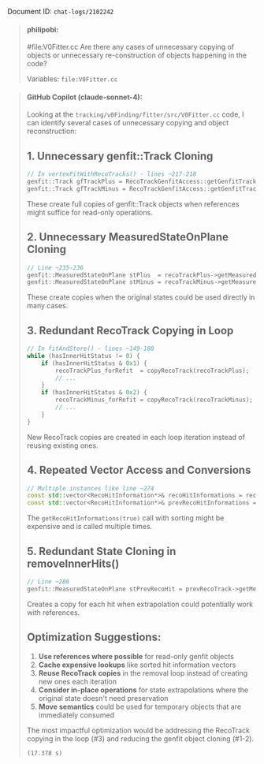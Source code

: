Document ID: `chat-logs/2102242`

<blockquote>

#### philipobi:
#file:V0Fitter.cc  Are there any cases of unnecessary copying of objects or unnecessary re-construction of objects happening in the code?

Variables: `file:V0Fitter.cc`

</blockquote>

<blockquote>

#### GitHub Copilot (claude-sonnet-4):

Looking at the `tracking/v0Finding/fitter/src/V0Fitter.cc` code, I can identify several cases of unnecessary copying and object reconstruction:

## 1. Unnecessary genfit::Track Cloning

```cpp
// In vertexFitWithRecoTracks() - lines ~217-218
genfit::Track gfTrackPlus = RecoTrackGenfitAccess::getGenfitTrack(*recoTrackPlus);
genfit::Track gfTrackMinus = RecoTrackGenfitAccess::getGenfitTrack(*recoTrackMinus);
```

These create full copies of genfit::Track objects when references might suffice for read-only operations.

## 2. Unnecessary MeasuredStateOnPlane Cloning

```cpp
// Line ~235-236
genfit::MeasuredStateOnPlane stPlus  = recoTrackPlus->getMeasuredStateOnPlaneFromFirstHit(plusRepresentation);
genfit::MeasuredStateOnPlane stMinus = recoTrackMinus->getMeasuredStateOnPlaneFromFirstHit(minusRepresentation);
```

These create copies when the original states could be used directly in many cases.

## 3. Redundant RecoTrack Copying in Loop

```cpp
// In fitAndStore() - lines ~149-180
while (hasInnerHitStatus != 0) {
    if (hasInnerHitStatus & 0x1) {
        recoTrackPlus_forRefit  = copyRecoTrack(recoTrackPlus);  // Creates new copy each iteration
        // ...
    }
    if (hasInnerHitStatus & 0x2) {
        recoTrackMinus_forRefit = copyRecoTrack(recoTrackMinus); // Creates new copy each iteration
        // ...
    }
}
```

New RecoTrack copies are created in each loop iteration instead of reusing existing ones.

## 4. Repeated Vector Access and Conversions

```cpp
// Multiple instances like line ~274
const std::vector<RecoHitInformation*>& recoHitInformations = recoTrack->getRecoHitInformations(true);
const std::vector<RecoHitInformation*>& prevRecoHitInformations = prevRecoTrack->getRecoHitInformations(true);
```

The `getRecoHitInformations(true)` call with sorting might be expensive and is called multiple times.

## 5. Redundant State Cloning in removeInnerHits()

```cpp
// Line ~286
genfit::MeasuredStateOnPlane stPrevRecoHit = prevRecoTrack->getMeasuredStateOnPlaneFromRecoHit(prevRecoHitInformations[nRemoveHits]);
```

Creates a copy for each hit when extrapolation could potentially work with references.

## Optimization Suggestions:

1. **Use references where possible** for read-only genfit objects
2. **Cache expensive lookups** like sorted hit information vectors
3. **Reuse RecoTrack copies** in the removal loop instead of creating new ones each iteration
4. **Consider in-place operations** for state extrapolations where the original state doesn't need preservation
5. **Move semantics** could be used for temporary objects that are immediately consumed

The most impactful optimization would be addressing the RecoTrack copying in the loop (#3) and reducing the genfit object cloning (#1-2).

`(17.378 s)`

</blockquote>

